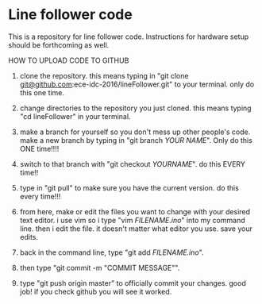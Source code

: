 # Line follower code

This is a repository for line follower code. Instructions for 
hardware setup should be forthcoming as well. 

HOW TO UPLOAD CODE TO GITHUB

1. clone the repository. this means typing in "git clone git@github.com:ece-idc-2016/lineFollower.git" to your terminal. only do this one time.

2. change directories to the repository you just cloned. this means typing "cd lineFollower" in your terminal.

3. make a branch for yourself so you don't mess up other people's code. make a new branch by typing in "git branch *YOUR NAME*". Only do this ONE time!!!! 

4. switch to that branch with "git checkout *YOURNAME*". do this EVERY time!!

3. type in "git pull" to make sure you have the current version. do this every time!!!

4. from here, make or edit the files you want to change with your desired text editor. i use vim so i type "vim *FILENAME.ino*" into my command line. then i edit the file. it doesn't matter what editor you use. save your edits.

5. back in the command line, type "git add *FILENAME.ino*".

6. then type "git commit -m "COMMIT MESSAGE"".

7. type "git push origin master" to officially commit your changes. good job! if you check github you will see it worked.
